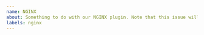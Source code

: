 ```yaml
---
name: NGINX 
about: Something to do with our NGINX plugin. Note that this issue will get transferred over to `lando/nginx`
labels: nginx
---
```

